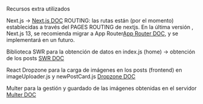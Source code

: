 Recursos extra utilizados

Next.js -> [Next.js DOC](https://nextjs.org/docs/pages/building-your-application)
      ROUTING: las rutas están (por el momento) establecidas a través del PAGES ROUTING  de nextjs. En la última versión , Next.js 13, se recomienda migrar a App Router[App Router DOC](https://nextjs.org/docs/pages), y se implementará en un futuro.

Biblioteca SWR para la obtención de datos en index.js (home) -> obtención de los posts [SWR DOC](https://swr.vercel.app/es-ES)

React Dropzone para la carga de imágenes en los posts (frontend)  en imageUploader.js y newPostCard.js [Dropzone DOC](https://react-dropzone.js.org/)

Multer para la gestión y guardado de las imágenes obtenidas en el servidor [Multer DOC](https://github.com/expressjs/multer)


